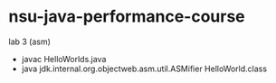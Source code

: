 # nsu-java-performance-course

lab 3 (asm)
- javac HelloWorlds.java
- java jdk.internal.org.objectweb.asm.util.ASMifier HelloWorld.class
